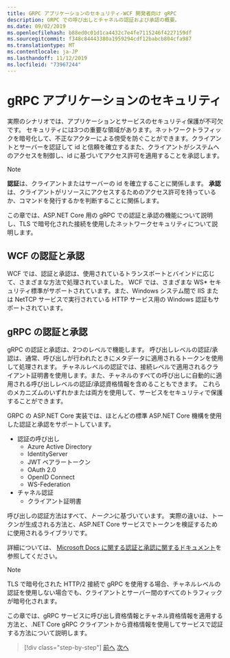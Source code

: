 ```yaml
---
title: GRPC アプリケーションのセキュリティ-WCF 開発者向け gRPC
description: GRPC での呼び出しとチャネルの認証および承認の概要。
ms.date: 09/02/2019
ms.openlocfilehash: b88ed0c01d1ca4432c7e4fe7115246f4227159df
ms.sourcegitcommit: f348c84443380a1959294cdf12babcb804cfa987
ms.translationtype: MT
ms.contentlocale: ja-JP
ms.lasthandoff: 11/12/2019
ms.locfileid: "73967244"
---
```

# <a name="security-in-grpc-applications"></a>gRPC アプリケーションのセキュリティ

実際のシナリオでは、アプリケーションとサービスのセキュリティ保護が不可欠です。 セキュリティには3つの重要な領域があります。ネットワークトラフィックを暗号化して、不正なアクターによる傍受を防ぐことができます。クライアントとサーバーを認証して id と信頼を確立するまた、クライアントがシステムへのアクセスを制御し、id に基づいてアクセス許可を適用することを承認します。

> [!NOTE]
> **認証**は、クライアントまたはサーバーの id を確立することに関係します。 **承認**は、クライアントがリソースにアクセスするためのアクセス許可を持っているか、コマンドを発行するかを判断することに関係します。

この章では、ASP.NET Core 用の gRPC での認証と承認の機能について説明し、TLS で暗号化された接続を使用したネットワークセキュリティについて説明します。

## <a name="wcf-authentication-and-authorization"></a>WCF の認証と承認

WCF では、認証と承認は、使用されているトランスポートとバインドに応じて、さまざまな方法で処理されていました。 WCF では、さまざまな WS\* セキュリティ標準がサポートされています。また、Windows システム間で IIS または NetTCP サービスで実行されている HTTP サービス用の Windows 認証もサポートされています。

## <a name="grpc-authentication-and-authorization"></a>gRPC の認証と承認

gRPC の認証と承認は、2つのレベルで機能します。 呼び出しレベルの認証/承認は、通常、呼び出しが行われたときにメタデータに適用されるトークンを使用して処理されます。 チャネルレベルの認証では、接続レベルで適用されるクライアント証明書を使用します。また、チャネルのすべての呼び出しに自動的に適用される呼び出しレベルの認証/承認資格情報を含めることもできます。 これらのメカニズムのいずれかまたは両方を使用して、サービスをセキュリティで保護することができます。

GRPC の ASP.NET Core 実装では、ほとんどの標準 ASP.NET Core 機構を使用した認証と承認をサポートしています。

- 認証の呼び出し
  - Azure Active Directory
  - IdentityServer
  - JWT ベアラートークン
  - OAuth 2.0
  - OpenID Connect
  - WS-Federation
- チャネル認証
  - クライアント証明書

呼び出しの認証方法はすべて、*トークン*に基づいています。 実際の違いは、トークンが生成される方法と、ASP.NET Core サービスでトークンを検証するために使用されるライブラリです。

詳細については、 [Microsoft Docs に関する認証と承認に関するドキュメント](https://docs.microsoft.com/aspnet/core/grpc/authn-and-authz?view=aspnetcore-3.0)を参照してください。

> [!NOTE]
> TLS で暗号化された HTTP/2 接続で gRPC を使用する場合、チャネルレベルの認証を使用しない場合でも、クライアントとサーバー間のすべてのトラフィックが暗号化されます。

この章では、gRPC サービスに呼び出し資格情報とチャネル資格情報を適用する方法と、.NET Core gRPC クライアントから資格情報を使用してサービスで認証する方法について説明します。

>[!div class="step-by-step"]
>[前へ](client-libraries.md)
>[次へ](call-credentials.md)
